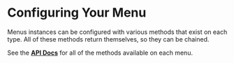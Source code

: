 # Configuring Your Menu

Menus instances can be configured with various methods that exist on each type.
All of these methods return themselves, so they can be chained.

See the **[API Docs](https://dpymenus.readthedocs.io/en/latest/)** for all of the methods available on each menu.
